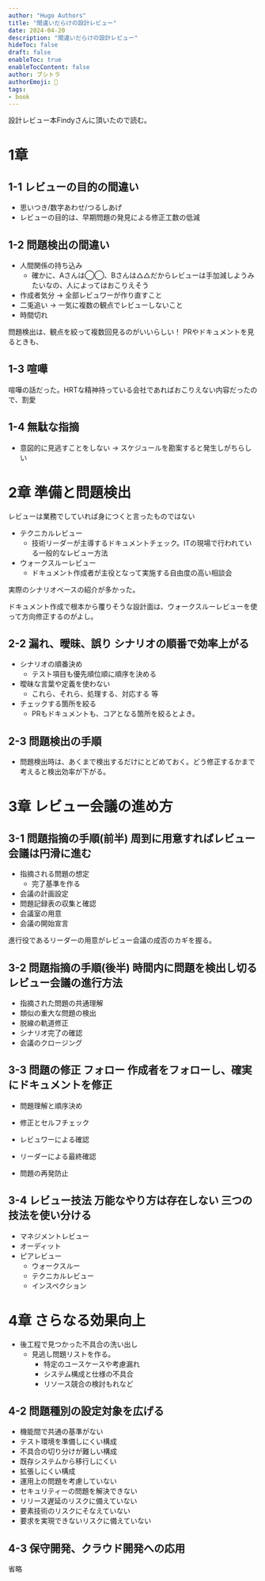 ```yaml
---
author: "Hugo Authors"
title: "間違いだらけの設計レビュー"
date: 2024-04-20
description: "間違いだらけの設計レビュー"
hideToc: false
draft: false
enableToc: true
enableTocContent: false
author: ブシトラ
authorEmoji: 🐯
tags:
- book
---
```


設計レビュー本Findyさんに頂いたので読む。

# 1章

## 1-1 レビューの目的の間違い

- 思いつき/数字あわせ/つるしあげ
- レビューの目的は、早期問題の発見による修正工数の低減

## 1-2 問題検出の間違い

- 人間関係の持ち込み
  - 確かに、Aさんは◯◯、Bさんは△△だからレビューは手加減しようみたいなの、人によってはおこりえそう
- 作成者気分 → 全部レビュワーが作り直すこと
- 二兎追い → 一気に複数の観点でレビューしないこと
- 時間切れ

問題検出は、観点を絞って複数回見るのがいいらしい！
PRやドキュメントを見るときも、

## 1-3 喧嘩

喧嘩の話だった。HRTな精神持っている会社であればおこりえない内容だったので、割愛

## 1-4 無駄な指摘

- 意図的に見逃すことをしない → スケジュールを勘案すると発生しがちらしい

# 2章 準備と問題検出

レビューは業務でしていれば身につくと言ったものではない

- テクニカルレビュー
  - 技術リーダーが主導するドキュメントチェック。ITの現場で行われている一般的なレビュー方法
- ウォークスルーレビュー
  - ドキュメント作成者が主役となって実施する自由度の高い相談会

実際のシナリオベースの紹介が多かった。

ドキュメント作成で根本から覆りそうな設計面は、ウォークスルーレビューを使って方向修正するのがよし。

## 2-2 漏れ、曖昧、誤り シナリオの順番で効率上がる

- シナリオの順番決め
  - テスト項目も優先順位順に順序を決める
- 曖昧な言葉や定義を使わない
  - これら、それら、処理する、対応する 等
- チェックする箇所を絞る
  - PRもドキュメントも、コアとなる箇所を絞るとよき。

## 2-3 問題検出の手順

- 問題検出時は、あくまで検出するだけにとどめておく。どう修正するかまで考えると検出効率が下がる。

# 3章 レビュー会議の進め方

## 3-1 問題指摘の手順(前半) 周到に用意すればレビュー会議は円滑に進む

- 指摘される問題の想定  
  - 完了基準を作る
- 会議の計画設定
- 問題記録表の収集と確認
- 会議室の用意
- 会議の開始宣言

進行役であるリーダーの用意がレビュー会議の成否のカギを握る。

## 3-2 問題指摘の手順(後半) 時間内に問題を検出し切るレビュー会議の進行方法

- 指摘された問題の共通理解
- 類似の重大な問題の検出
- 脱線の軌道修正
- シナリオ完了の確認
- 会議のクロージング

## 3-3 問題の修正 フォロー 作成者をフォローし、確実にドキュメントを修正

- 問題理解と順序決め
- 修正とセルフチェック
- レビュワーによる確認
- リーダーによる最終確認

- 問題の再発防止

## 3-4 レビュー技法 万能なやり方は存在しない 三つの技法を使い分ける

- マネジメントレビュー
- オーディット
- ピアレビュー
  - ウォークスルー
  - テクニカルレビュー
  - インスペクション

# 4章 さらなる効果向上

- 後工程で見つかった不具合の洗い出し
  - 見逃し問題リストを作る。
    - 特定のユースケースや考慮漏れ
    - システム構成と仕様の不具合
    - リソース競合の検討もれなど

## 4-2 問題種別の設定対象を広げる

- 機能間で共通の基準がない
- テスト環境を準備しにくい構成
- 不具合の切り分けが難しい構成
- 既存システムから移行しにくい
- 拡張しにくい構成
- 運用上の問題を考慮していない
- セキュリティーの問題を解決できない
- リリース遅延のリスクに備えていない
- 要素技術のリスクにそなえていない
- 要求を実現できないリスクに備えていない

## 4-3 保守開発、クラウド開発への応用

省略


